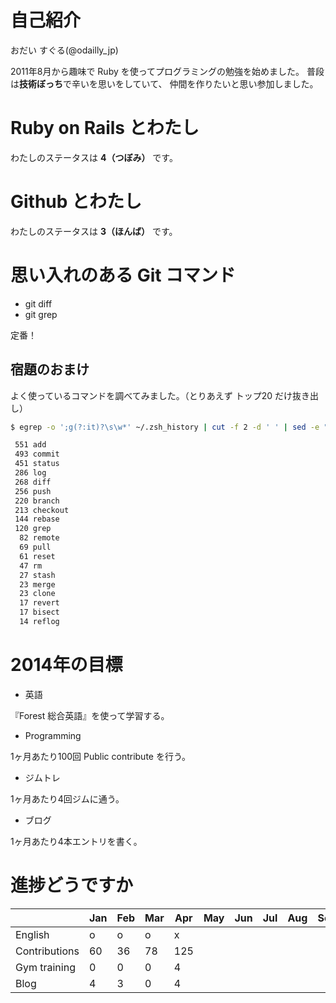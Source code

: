 # 自己紹介
おだい すぐる(@odailly_jp)

2011年8月から趣味で Ruby を使ってプログラミングの勉強を始めました。
普段は**技術ぼっち**で辛いを思いをしていて、
仲間を作りたいと思い参加しました。

# Ruby on Rails とわたし
わたしのステータスは **4（つぼみ）** です。

# Github とわたし
わたしのステータスは **3（ほんば）** です。  

# 思い入れのある Git コマンド
* git diff
* git grep

定番！

## 宿題のおまけ
よく使っているコマンドを調べてみました。（とりあえず トップ20 だけ抜き出し）
```sh
$ egrep -o ';g(?:it)?\s\w*' ~/.zsh_history | cut -f 2 -d ' ' | sed -e "s/^co$/checkout/" -e "s/^st$/status/" -e "s/^lg/log/" | sort | uniq -c | sort -r

 551 add
 493 commit
 451 status
 286 log
 268 diff
 256 push
 220 branch
 213 checkout
 144 rebase
 120 grep
  82 remote
  69 pull
  61 reset
  47 rm
  27 stash
  23 merge
  23 clone
  17 revert
  17 bisect
  14 reflog
```


# 2014年の目標
- 英語

『Forest 総合英語』を使って学習する。

- Programming

1ヶ月あたり100回 Public contribute を行う。

- ジムトレ

1ヶ月あたり4回ジムに通う。

- ブログ

1ヶ月あたり4本エントリを書く。

# 進捗どうですか
|               | Jan | Feb | Mar | Apr | May | Jun | Jul | Aug | Sep | Oct | Nov | Dec |
|:--------------|-----|-----|-----|-----|-----|-----|-----|-----|-----|-----|-----|----:|
| English       |  o  |  o  |  o  |  x  |     |     |     |     |     |     |     |     |
| Contributions |  60 |  36 |  78 | 125 |     |     |     |     |     |     |     |     |
| Gym training  |   0 |   0 |   0 |   4 |     |     |     |     |     |     |     |     |
| Blog          |   4 |   3 |   0 |   4 |     |     |     |     |     |     |     |     |

